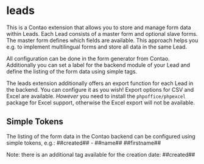leads
========

This is a Contao extension that allows you to store and manage form data within Leads. Each
Lead consists of a master form and optional slave forms. The master form defines which fields are 
available. This approach helps you e.g. to implement multilingual forms and store all data in the 
same Lead.

All configuration can be done in the form generator from Contao. Additionally you can set a label 
for the backend module of your Lead and define the listing of the form data using simple tags.

The leads extension additionally offers an export function for each Lead in the backend. You can 
configure it as you wish! Export options for CSV and Excel are available. _However_ you need to 
install the `phpoffice/phpexcel` package for Excel support, otherwise the Excel export will not be 
available. 

Simple Tokens
---
The listing of the form data in the Contao backend can be configured using simple tokens, e.g.:
    ##created## - ##name## ##firstname##

Note: there is an additional tag available for the creation date: ##created##

